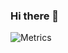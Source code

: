 ### Hi there 👋

![Metrics](https://metrics.lecoq.io/RajuKanaka?template=classic&config.timezone=Asia%2FCalcutta)

